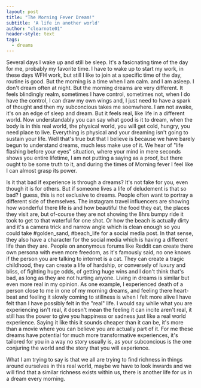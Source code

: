 ```yaml
---
layout: post
title: "The Morning Fever Dream!"
subtitle: 'A life in another world'
author: "clearnote01"
header-style: text
tags:
  - dreams
---
```


Several days I wake up and still be sleep. It's a fasicnating time of the day for me, probably my favorite time. I have to wake up to start my work, in these days WFH work, but still I like to join at a specific time of the day, routine is good. But the morning is a time when I am calm. and I am asleep. I don't dream often at night. But the morning dreams are very different. It feels blindingly realm, sometimes I have control, sometimes not, when I do have the control, I can draw my own wings and, I just need to have a spark of thought and then my subconcious takes me soemwhere. I am not awake, it's on an edge of sleep and dream. But it feels real, like life in a different world. Now understandably you can say what good is it to dream, when the body is in this real world, the physical world, you will get cold, hungry, you need place to live. Everything is physical and your dreaming isn't going to sustain your life. Well that's true but that I believe is because we have barely begun to understand dreams, much less make use of it. We hear of "life flashing before your eyes" situation, where your mind in mere seconds shows you entire lifetime, I am not putting a saying as a proof, but there ought to be some truth to it, and during the times of Morning fever I feel like I can almost grasp its power.

Is it that bad if experience is through a dreams? It's not fake for you, even though it is for others. But if someone lives a life of deludement is that so bad? I guess, this is not exclusive to dreams. People often want to portray a different side of themselves. The instagram travel influencers are showing how wonderful there life is and how beautiful the food they eat, the places they visit are, but of-course they are not showing the 8hrs bumpy ride it took to get to that waterful for one shot. Or how the beach is actually dirty and it's a camera trick and narrow angle which is clean enough so you could take #golden_sand, #beach_life for a social media post. In that sense, they also have a character for the social media which is having a different life than they are. People on anonymous forums like Reddit can create there own persona with even more freedom, as it's famously said, no one knows if the person you are talking to internet is a cat. They can create a tragic childhood, they can create a life of hardship, or conversely of luxury and bliss, of fighting huge odds, of getting huge wins and I don't think that's bad, as long as they are not hurting anyone. Living in dreams is similar but even more real in my opinion. As one example, I experienced death of a person close to me in one of my morning dreams, and feeling there heart-beat and feeling it slowly coming to stillness is when I felt more alive I have felt than I have possibly felt in the "real" life. I would say while what you are experiencing isn't real, it doesn't mean the feeling it can incite aren't real, it still has the power to give you happiness or sadness just like a real world experience. Saying it like this it sounds cheaper than it can be, it's more than a movie where you can believe you are actually part of it. For me these dreams have potential for much more transformative experiences, it's tailored for you in a way no story usually is, as your subconcious is the one conjuring the world and the story that you will experience.

What I am trying to say is that we all are trying to find richness in things around ourselves in this real world, maybe we have to look inwards and we will find that a similar richness exists within us, there is another life for us in a dream every morning.
